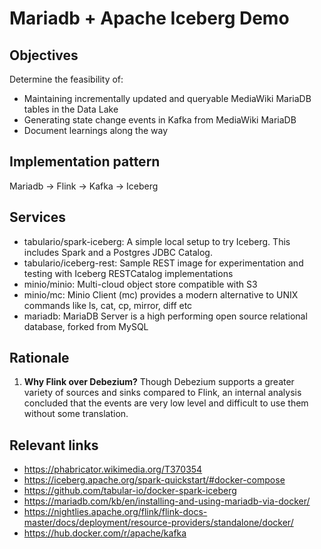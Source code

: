 # Mariadb + Apache Iceberg Demo
## Objectives
Determine the feasibility of:
* Maintaining incrementally updated and queryable MediaWiki MariaDB tables in the Data Lake
* Generating state change events in Kafka from MediaWiki MariaDB
* Document learnings along the way

## Implementation pattern
Mariadb -> Flink -> Kafka -> Iceberg

## Services
* tabulario/spark-iceberg: A simple local setup to try Iceberg. This includes Spark and a Postgres JDBC Catalog.
* tabulario/iceberg-rest: Sample REST image for experimentation and testing with Iceberg RESTCatalog implementations
* minio/minio: Multi-cloud object store compatible with S3
* minio/mc: Minio Client (mc) provides a modern alternative to UNIX commands like ls, cat, cp, mirror, diff etc
* mariadb: MariaDB Server is a high performing open source relational database, forked from MySQL

## Rationale
1. **Why Flink over Debezium?** Though Debezium supports a greater variety of sources and sinks compared to Flink, an internal analysis concluded that the events are very low level and difficult to use them without some translation.

## Relevant links
* https://phabricator.wikimedia.org/T370354
* https://iceberg.apache.org/spark-quickstart/#docker-compose
* https://github.com/tabular-io/docker-spark-iceberg
* https://mariadb.com/kb/en/installing-and-using-mariadb-via-docker/
* https://nightlies.apache.org/flink/flink-docs-master/docs/deployment/resource-providers/standalone/docker/
* https://hub.docker.com/r/apache/kafka
